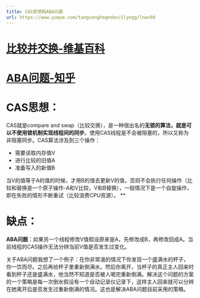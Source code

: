 ```yaml
---
title: CAS思想和ABA问题
url: https://www.yuque.com/tangsanghegedan/ilyegg/lnwv9d
---
```


<a name="firstHeading"></a>

# [比较并交换-维基百科](https://zh.wikipedia.org/wiki/%E6%AF%94%E8%BE%83%E5%B9%B6%E4%BA%A4%E6%8D%A2)

<a name="c7hoX"></a>

# [ABA问题-知乎](https://www.zhihu.com/question/23281499/answer/854522984)

<a name="PDATt"></a>

# CAS思想：

CAS就是compare and swap（比较交换），是一种很出名的**无锁的算法，就是可以不使用锁机制实现线程间的同步**。使用CAS线程是不会被阻塞的，所以又称为非阻塞同步。CAS算法涉及到三个操作：

- 需要读取内存值V
- 进行比较的旧值A
- 准备写入的新值B

当V的值等于A的值的时候，才用B的值去更新V的值，否则不会执行任何操作（比较和替换是一个原子操作-A和V比较，V和B替换），一般情况下是一个自旋操作，即在失败的情形不断重试（比较浪费CPU资源）。
** <a name="Ha3NF"></a>

# 缺点：

**ABA问题**：如果另一个线程修改V值假设原来是A，先修改成B，再修改回成A。当前线程的CAS操作无法分辨当前V值是否发生过变化。

关于ABA问题我想了一个例子：在你非常渴的情况下你发现一个盛满水的杯子，你一饮而尽。之后再给杯子里重新倒满水。然后你离开，当杯子的真正主人回来时看到杯子还是盛满水，他当然不知道是否被人喝完重新倒满。解决这个问题的方案的一个策略是每一次倒水假设有一个自动记录仪记录下，这样主人回来就可以分辨在她离开后是否发生过重新倒满的情况。这也是解决ABA问题目前采用的策略。

<a name="jmFxS"></a>

#

